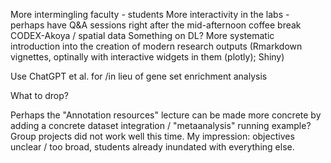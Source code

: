 
More intermingling faculty - students
More interactivity in the labs - perhaps have Q&A sessions right after the mid-afternoon coffee break
CODEX-Akoya / spatial data
Something on DL?
More systematic introduction into the creation of modern research outputs (Rmarkdown vignettes, optinally with interactive widgets in them (plotly); Shiny)

Use ChatGPT et al. for /in lieu of gene set enrichment analysis

What to drop?

Perhaps the "Annotation resources" lecture can be made more concrete by adding a concrete dataset integration / "metaanalysis" running example?
Group projects did not work well this time. My impression: objectives unclear / too broad, students already inundated with everything else.

